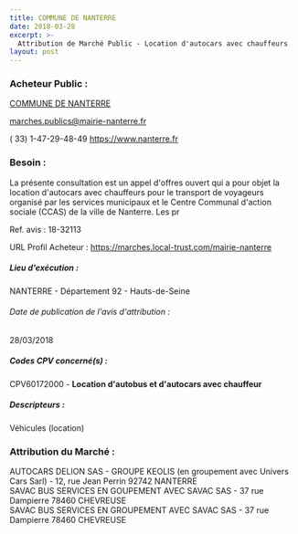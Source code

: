```yaml
---
title: COMMUNE DE NANTERRE
date: 2018-03-28
excerpt: >-
  Attribution de Marché Public - Location d'autocars avec chauffeurs
layout: post
---
```


### Acheteur Public : 
<a href="/acheteur-136/siren-219200508"> COMMUNE DE NANTERRE</a><br/>



marches.publics@mairie-nanterre.fr

( 33) 1-47-29-48-49
https://www.nanterre.fr
### Besoin :

La présente consultation est un appel d'offres ouvert qui a pour objet la location d'autocars avec chauffeurs pour le transport de voyageurs organisé par les services municipaux et le Centre Communal d'action sociale (CCAS) de la ville de Nanterre. Les pr

Ref. avis : 18-32113

URL Profil Acheteur : https://marches.local-trust.com/mairie-nanterre

##### Lieu d'exécution :

NANTERRE - Département 92 - Hauts-de-Seine

###### Date de publication de l'avis d'attribution : 
28/03/2018

##### Codes CPV concerné(s) :
CPV60172000 - **Location d'autobus et d'autocars avec chauffeur** <br/>

##### Descripteurs :
Véhicules (location) <br/>

### Attribution du Marché :
AUTOCARS DELION SAS - GROUPE KEOLIS (en groupement avec Univers Cars Sarl) - 12, rue Jean Perrin 92742 NANTERRE <br/>
SAVAC BUS SERVICES EN GOUPEMENT AVEC SAVAC SAS - 37 rue Dampierre 78460 CHEVREUSE <br/>
SAVAC BUS SERVICES EN GROUPEMENT AVEC SAVAC SAS - 37 rue Dampierre 78460 CHEVREUSE <br/>
